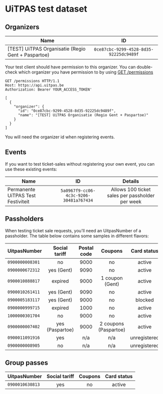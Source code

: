 # UiTPAS test dataset

## Organizers

| Name   |      ID      |
|----------|:-------------:|
| \[TEST] UiTPAS Organisatie (Regio Gent + Paspartoe) |  `0ce87cbc-9299-4528-8d35-92225dc9489f` |

Your test client should have permission to this organizer. You can double-check which organizer you have permission to by using [GET /permissions](/reference/UiTPAS.v2.json/paths/~1permissions/get)

```http
GET /permissions HTTP/1.1
Host: https://api.uitpas.be
Authorization: Bearer YOUR_ACCESS_TOKEN'
```

    [
      {
        "organizer": {
          "id": "0ce87cbc-9299-4528-8d35-92225dc9489f",
          "name": "[TEST] UiTPAS Organisatie (Regio Gent + Paspartoe)"
        }
      }
    ]

You will need the organizer id when registering events.

## Events

If you want to test ticket-sales without registering your own event, you can use these existing events:

| Name   |      ID      | Details |
|----------|:-------------:|:-------------:|
| Permanente UiTPAS Test Festiviteit | `5a0967f9-cc06-4c3c-9206-30481a767434` | Allows 100 ticket sales per passholder per week |

## Passholders

When testing ticket sale requests, you'll need an UitpasNumber of a passholder. The table below contains some samples in different flavors:

| UitpasNumber      | Social tariff | Postal code | Coupons | Card status |
|----------|:-------------:|:-------------:|:-------------:|:-------------:|
| `0900000008301` | no | 9000 | no | active |
| `0900000672312` | yes (Gent) | 9090 | no | active |
| `0900010888817` | expired |  9000 | 1 coupon (Gent) | active |
| `0900010261411` | yes (Gent) |  9090 | no | active |
| `0900005183117` | yes (Gent) |  9000 | no | blocked |
| `0900000999715` | expired |  1000 | no | active |
| `1000000301704` | no |  9000 | no | active |
| `0900000007402` | yes (Paspartoe) |  9000 | 2 coupons (Paspartoe) | active |
| `0900011091916` | yes |  n/a | n/a | unregistered |
| `0900000008905` | no |  n/a | n/a | unregistered |

## Group passes

| UitpasNumber      | Social tariff | Coupons | Card status |
|----------|:-------------:|:-------------:|:-------------:|
| `0900010630813` | yes | no | active |
